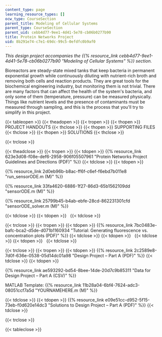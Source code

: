 ```yaml
---
content_type: page
learning_resource_types: []
ocw_type: CourseSection
parent_title: Modeling of Cellular Systems
parent_type: CourseSection
parent_uid: cebb4d77-9ee1-4d41-5e78-cb06b0277b90
title: Protein Networks Project
uid: 8b291e74-c7e1-69dc-99c5-0efdfc0b9af0
---
```


_This design project accompanies the {{% resource_link cebb4d77-9ee1-4d41-5e78-cb06b0277b90 "Modeling of Cellular Systems" %}} section._

Bioreactors are steady-state mixed tanks that keep bacteria in permanent exponential growth while continuously diluting with nutrient-rich broth and removing both cells and reaction products. They are great tools for the biochemical engineering industry, but monitoring them is not trivial. There are many factors that can affect the health of the system's bacteria, and only some of them (temperature, pressure) can be measured physically. Things like nutrient levels and the presence of contaminants must be measured through sampling, and this is the process that you'll try to simplify in this project.

{{< tableopen >}}
{{< theadopen >}}
{{< tropen >}}
{{< thopen >}}
PROJECT HANDOUTS
{{< thclose >}}
{{< thopen >}}
SUPPORTING FILES
{{< thclose >}}
{{< thopen >}}
SOLUTIONS
{{< thclose >}}

{{< trclose >}}

{{< theadclose >}}
{{< tropen >}}
{{< tdopen >}}
{{% resource_link 623e3d08-f08e-def6-2958-906f05507961 "Protein Networks Project Guidelines and Directions (PDF)" %}}
{{< tdclose >}}
{{< tdopen >}}


{{% resource_link 2d0eb96b-b8ac-ff6f-c6ef-f6ebd7b011e8 "run\_sensorODE.m (M)" %}}

{{% resource_link 33fa4620-6886-1f27-86d3-65b1562109dd "sensorODE.m (M)" %}}

{{% resource_link 25799b45-b4ab-ebfe-28cd-862231301cfd "sensorODE\_solver.m (M)" %}}


{{< tdclose >}}
{{< tdopen >}}
 
{{< tdclose >}}

{{< trclose >}}
{{< tropen >}}
{{< tdopen >}}
{{% resource_link 7bc0483e-bafc-bca2-d5de-d071b1160934 "Tutorial: Generating fluorescence vs. concentration plots (PDF)" %}}
{{< tdclose >}}
{{< tdopen >}}
 
{{< tdclose >}}
{{< tdopen >}}
 
{{< tdclose >}}

{{< trclose >}}
{{< tropen >}}
{{< tdopen >}}
{{% resource_link 2c2589e8-7d0f-636e-0538-05d14dc01a98 "Design Project – Part A (PDF)" %}}
{{< tdclose >}}
{{< tdopen >}}


{{% resource_link ae593292-bd54-8bee-14de-20d7c9b85311 "Data for Design Project – Part A (CSV)" %}}

MATLAB Template: {{% resource_link 11b28a04-6bf4-7624-adc3-08051ccf7a5d "YOURNAMEHERE.m (M)" %}}


{{< tdclose >}}
{{< tdopen >}}
{{% resource_link e09e51cc-d952-5f15-73eb-f0d620e14dc3 "Solutions to Design Project – Part A (PDF)" %}}
{{< tdclose >}}

{{< trclose >}}

{{< tableclose >}}